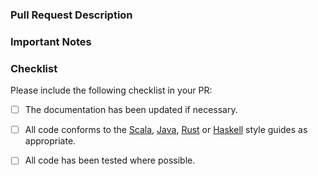 ### Pull Request Description
<!--
- Please describe the nature of your PR here, as well as the motivation for it.
- If it fixes an open issue, please mention that issue number here.
-->

### Important Notes
<!--
- Mention important elements of the design.
- Mention any notable changes to APIs.
-->

### Checklist
Please include the following checklist in your PR:

- [ ] The documentation has been updated if necessary.
- [ ] All code conforms to the [Scala](https://github.com/luna/enso/blob/master/doc/style-guides/scala.md), [Java](https://github.com/luna/enso/blob/master/doc/style-guides/java.md), [Rust](https://github.com/luna/enso/blob/master/doc/style-guides/rust.md) or [Haskell](https://github.com/luna/enso/blob/master/doc/style-guides/haskell.md) style guides as appropriate.
- [ ] All code has been tested where possible.

